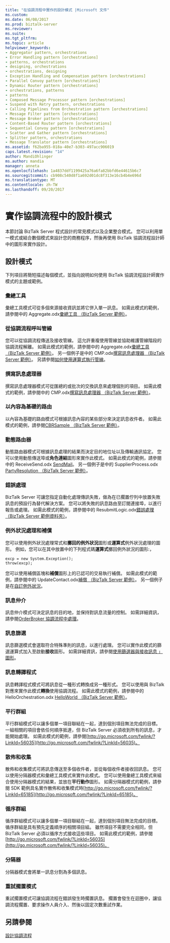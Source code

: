 ```yaml
---
title: "在協調流程中實作的設計模式 |Microsoft 文件"
ms.custom: 
ms.date: 06/08/2017
ms.prod: biztalk-server
ms.reviewer: 
ms.suite: 
ms.tgt_pltfrm: 
ms.topic: article
helpviewer_keywords:
- Aggregator pattern, orchestrations
- Error Handling pattern [orchestrations]
- patterns, orchestrations
- designing, orchestrations
- orchestrations, designing
- Exception Handling and Compensation pattern [orchestrations]
- Parallel Convoy pattern [orchestrations]
- Dynamic Router pattern [orchestrations]
- orchestrations, patterns
- patterns
- Composed Message Processor pattern [orchestrations]
- Suspend with Retry pattern, orchestrations
- Calling Pipelines from Orchestration pattern [orchestrations]
- Message Filter pattern [orchestrations]
- Message Broker pattern [orchestrations]
- Content-Based Router pattern [orchestrations]
- Sequential Convoy pattern [orchestrations]
- Scatter and Gather pattern [orchestrations]
- Splitter pattern, orchestrations
- Message Translator pattern [orchestrations]
ms.assetid: f62ba955-018a-40e7-b303-497acc906019
caps.latest.revision: "14"
author: MandiOhlinger
ms.author: mandia
manager: anneta
ms.openlocfilehash: 1a4837ddf1199425a76a6fa82bbfd6e44615b6c7
ms.sourcegitcommit: cb908c540d8f1a692d01dc8f313e16cb4b4e696d
ms.translationtype: MT
ms.contentlocale: zh-TW
ms.lasthandoff: 09/20/2017
---
```

# <a name="implementing-design-patterns-in-orchestrations"></a>實作協調流程中的設計模式
本節討論 BizTalk Server 程式設計的常見模式以及企業整合模式。 您可以利用單一模式或結合數個模式來設計您的商務程序，然後再使用 BizTalk 協調流程設計師中的圖形來實作設計。  
  
## <a name="design-patterns"></a>設計模式  
 下列項目將簡短描述每個模式，並指向說明如何使用 BizTalk 協調流程設計師實作模式的主題或範例。  
  
### <a name="aggregator"></a>彙總工具  
 彙總工具模式可從多個來源接收資訊並將它併入單一訊息。 如需此模式的範例，請參閱中的 Aggregate.odx[彙總工具 （BizTalk Server 範例）](../core/aggregator-biztalk-server-sample.md)。  
  
### <a name="calling-pipelines-from-an-orchestration"></a>從協調流程呼叫管線  
 您可以從協調流程傳送及接收管線。 這允許重複使用管線並協助維護管線階段的協調流程解離。 如需此模式的範例，請參閱中的 Aggregate.odx[彙總工具 （BizTalk Server 範例）](../core/aggregator-biztalk-server-sample.md)。 另一個例子是中的 CMP.odx[撰寫訊息處理器 （BizTalk Server 範例）](../core/composed-message-processor-biztalk-server-sample.md)。 另請參閱[如何使用運算式執行管線](../core/how-to-use-expressions-to-execute-pipelines.md)。  
  
### <a name="composed-message-processor"></a>撰寫訊息處理器  
 撰寫訊息處理器模式可從匯總的或批次的交換訊息來處理個別的項目。 如需此模式的範例，請參閱中的 CMP.odx[撰寫訊息處理器 （BizTalk Server 範例）](../core/composed-message-processor-biztalk-server-sample.md)。  
  
### <a name="content-based-router"></a>以內容為基礎的路由  
 以內容為基礎的路由模式可根據訊息內容的某些部分來決定訊息收件者。 如需此模式的範例，請參閱[CBRSample （BizTalk Server 範例）](../core/cbrsample-biztalk-server-sample.md)。  
  
### <a name="dynamic-router"></a>動態路由器  
 動態路由器模式可根據訊息處理的結果而決定目的地位址以及傳輸通訊協定。 您可以使用動態傳送埠或**角色連結**圖形來實作此模式。 如需此模式的範例，請參閱中的 ReceiveSend.odx [SendMail](../core/sendmail.md)。 另一個例子是中的 SupplierProcess.odx [PartyResolution （BizTalk Server 範例）](../core/partyresolution-biztalk-server-sample.md)。  
  
### <a name="error-handling"></a>錯誤處理  
 BizTalk Server 可讓您指定自動化處理傳訊失敗，做為在已擱置佇列中放置失敗訊息的預設行為替代解決方案。 您可以將失敗的訊息路由至訂閱連接埠，以進行報告或處理。 如需此模式的範例，請參閱中的 ResubmitLogic.odx[錯誤處理 （BizTalk Server 範例資料夾）](../core/error-handling-biztalk-server-samples-folder.md)。  
  
### <a name="exception-handling-and-compensation"></a>例外狀況處理和補償  
 您可以使用例外狀況處理常式和**擲回的例外狀況**圖形或**運算式**例外狀況處理的圖形。 例如，您可以在其中放置中的下列程式碼**運算式**擲回例外狀況的圖形:，  
  
```  
excp = new System.Exception();  
throw(excp);  
```  
  
 您可以使用補償區塊和**補償**圖形上的已認可的交易執行補償。 如需此模式的範例，請參閱中的 UpdateContact.odx[補償 （BizTalk Server 範例）](../core/compensation-biztalk-server-sample.md)。 另一個例子是在[自訂例外狀況](../core/custom-exceptions.md)。  
  
### <a name="message-broker"></a>訊息仲介  
 訊息仲介模式可決定訊息的目的地，並保持對訊息流量的控制。 如需詳細資訊，請參閱[OrderBroker 協調流程中處理](../core/processing-in-the-orderbroker-orchestration.md)。  
  
### <a name="message-filter"></a>訊息篩選  
 訊息篩選模式會選取符合特殊準則的訊息，以進行處理。 您可以實作此模式的篩選運算式加入至啟動**接收**圖形。 如需詳細資訊，請參閱[使用篩選器與接收訊息 」 圖形](../core/using-filters-with-the-receive-message-shape.md)。  
  
### <a name="message-translator"></a>訊息轉譯程式  
 訊息轉譯程式模式可將訊息從一種形式轉換成另一種形式。 您可以使用與 BizTalk 對應來實作此模式**轉換**使用協調流程。 如需此模式的範例，請參閱中的 HelloOrchestration.odx [HelloWorld （BizTalk Server 範例）](../core/helloworld-biztalk-server-sample.md)。  
  
### <a name="parallel-convoy"></a>平行群組  
 平行群組模式可以讓多個單一項目聯結在一起，達到個別項目無法完成的目標。 一組相關的項目會依任何順序抵達，但 BizTalk Server 必須收到所有的訊息，才能開始處理。 如需此模式的範例，請參閱[http://go.microsoft.com/fwlink/?LinkId=56035](http://go.microsoft.com/fwlink/?LinkId=56035)。  
  
### <a name="scatter-and-gather"></a>散佈和收集  
 散佈和收集模式可將訊息傳送至多個收件者，並從每個收件者接收回訊息。 您可以使用分隔器模式和彙總工具模式來實作此模式。 您可以使用彙總工具模式來組合使用分隔器模式的結果，並放在**平行動作**圖形。 如需分隔器模式的範例，請參閱 SDK 範例具名實作散佈和收集模式時[http://go.microsoft.com/fwlink/?LinkId=65185](http://go.microsoft.com/fwlink/?LinkId=65185)。  
  
### <a name="sequential-convoy"></a>循序群組  
 循序群組模式可以讓多個單一項目聯結在一起，達到個別項目無法完成的目標。 循序群組是具有預先定義順序的相關項目組。 雖然項目不需要完全相同，但 BizTalk Server 必須以循序方式接收這些項目。 如需此模式的範例，請參閱[http://go.microsoft.com/fwlink/?LinkId=56035](http://go.microsoft.com/fwlink/?LinkId=56035)。  
  
### <a name="splitter"></a>分隔器  
 分隔器模式會將單一訊息分割為多個訊息。  
  
### <a name="suspend-with-retry"></a>重試擱置模式  
 重試擱置模式可讓協調流程在錯誤發生時擱置訊息。 擱置會發生在迴圈中，讓協調流程擱置、要求操作人員介入、然後以固定次數重試作業。  
  
## <a name="see-also"></a>另請參閱  
 [設計協調流程](../core/designing-orchestration-flow.md)